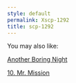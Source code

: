 ```yaml
---
style: default
permalink: Xscp-1292
title: scp-1292
---
```

You may also like:

[Another Boring Night](http://scp-wiki.net/do-you-remember-these-guys)

[10. Mr. Mission](http://scp-wiki.net/10-mr-mission)
